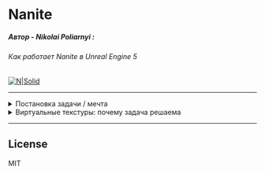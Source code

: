 # Nanite

##### Автор - Nikolai Poliarnyi :
###### *Как работает Nanite в Unreal Engine 5*
[![N|Solid](https://opengameart.org/sites/default/files/forum-attachments/Shark1.png)](https://www.youtube.com/watch?v=ltUzX1IR9JI&ab_channel=NikolaiPoliarnyi)

- - -

<details>

<summary>Постановка задачи / мечта</summary>

|  | Кино | Игры|
|:------|:------:|:------:|
| Отрисовка | Offline | Realtime ${1\over 60}$ |
| Скорость обработки | Высокое качество | Бюджет качества |
| Подготовка ассетов | **Оригинал** | **Упрощаем assets** |

> Боль игр: Упрощение assets
>> * Время людей
>> * Специфика задачи
>> * Деньги

> Боль кино: Отрисовка
>> * Не хочется долго ждать результата

##### Хотим отдать задачу «упрощение assets» движку Unreal Engine, чтобы удовлетворить все запросы

<br />

</details>

<details>

<summary>Виртуальные текстуры: почему задача решаема</summary>

</details>

- - -

## License

MIT

[//]: # (Я самый крутой комментарий)
